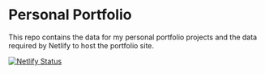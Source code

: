 # Personal Portfolio
This repo contains the data for my personal portfolio projects and the data required by Netlify to host the portfolio site.

[![Netlify Status](https://api.netlify.com/api/v1/badges/df6e9fd6-7dcc-4eb0-9489-3351bacf39f1/deploy-status)](https://app.netlify.com/sites/tsnyder-personalportfolio/deploys)

